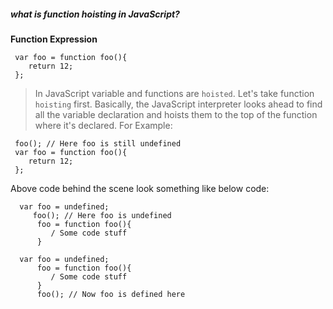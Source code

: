 ##### what is function hoisting in JavaScript? 

**Function Expression**

```
 var foo = function foo(){ 
 	return 12; 
 }; 
```
> In JavaScript variable and functions are `hoisted`. Let's take function `hoisting` first. Basically, the JavaScript interpreter looks ahead to find all the variable declaration and hoists them to the top of the function where it's declared. For Example:

```
 foo(); // Here foo is still undefined 
 var foo = function foo(){ 
 	return 12; 
 }; 
```
Above code behind the scene look something like below code: 

 ```
   var foo = undefined;
      foo(); // Here foo is undefined 
  	   foo = function foo(){
  	      / Some code stuff
       }
 ```
 ```
   var foo = undefined;
  	   foo = function foo(){
  	      / Some code stuff
       }
       foo(); // Now foo is defined here
 ```
  
 
 







